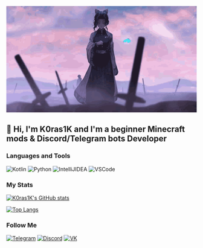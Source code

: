 [![Header](https://github.com/K0ras1K/k0ras1k/blob/main/assets/shinobu-winter-gif.gif)](https://loliland.ru/user/K0ras1K)

## 👋 Hi, I'm K0ras1K and I'm a beginner Minecraft mods & Discord/Telegram bots Developer

### Languages and Tools
![Kotlin](https://img.shields.io/badge/-Kotlin-090909?style=for-the-badge&logo=kotlin)
![Python](https://img.shields.io/badge/-Python-090909?style=for-the-badge&logo=python)
![IntelliJIDEA](https://img.shields.io/badge/-IntelliJIDEA-090909?style=for-the-badge&logo=IntelliJIDEA)
![VSCode](https://img.shields.io/badge/-VSCode-090909?style=for-the-badge&logo=visualstudiocode)

### My Stats
[![K0ras1K's GitHub stats](https://github-readme-stats.vercel.app/api?username=K0ras1K&count_private=true&show_icons=true&theme=onedark)](https://github.com/anuraghazra/github-readme-stats)

[![Top Langs](https://github-readme-stats.vercel.app/api/top-langs/?username=K0ras1K&theme=onedark&count_private=true)](https://github.com/anuraghazra/github-readme-stats)

### Follow Me
[![Telegram](https://img.shields.io/badge/-Telegram-090909?style=for-the-badge&logo=telegram)](https://t.me/K0ras1K)
[![Discord](https://img.shields.io/badge/-Discord-090909?style=for-the-badge&logo=discord)](https://discord.com/invite/hyUep5t)
[![VK](https://img.shields.io/badge/-VK-090909?style=for-the-badge&logo=vk)](https://vk.com/k0ras1k)

